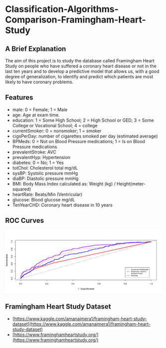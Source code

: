 # Classification-Algorithms-Comparison-Framingham-Heart-Study

## A Brief Explanation
The aim of this project is to study the database called Framingham Heart Study on people who have suffered a coronary heart disease or not in the last ten years and to develop a predictive model that allows us, with a good degree of generalization, to identify and predict which patients are most likely to have coronary problems.

## Features
- male: 0 = Female; 1 = Male
- age: Age at exam time.
- education: 1 = Some High School; 2 = High School or GED; 3 = Some College or Vocational School; 4 = college
- currentSmoker: 0 = nonsmoker; 1 = smoker
- cigsPerDay: number of cigarettes smoked per day (estimated average)
- BPMeds: 0 = Not on Blood Pressure medications; 1 = Is on Blood Pressure medications
- prevalentStroke: AVC
- prevalentHyp: Hypertension
- diabetes: 0 = No; 1 = Yes
- totChol: Cholesterol total mg/dL
- sysBP: Systolic pressure mmHg
- diaBP: Diastolic pressure mmHg
- BMI: Body Mass Index calculated as: Weight (kg) / Height(meter-squared)
- heartRate: Beats/Min (Ventricular)
- glucose: Blood glucose mg/dL
- TenYearCHD: Coronary heart disease in 10 years

## ROC Curves
![ROC Curves](https://github.com/ricardobreis/Classification-Algorithms-Comparison-Framingham-Heart-Study/blob/master/Roc-curves.png)

## Framingham Heart Study Dataset
- [https://www.kaggle.com/amanajmera1/framingham-heart-study-dataset](https://www.kaggle.com/amanajmera1/framingham-heart-study-dataset)
- [https://www.framinghamheartstudy.org/](https://www.framinghamheartstudy.org/)
